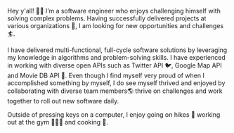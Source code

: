 Hey y'all! 👋🏼 I’m a software engineer who enjoys challenging himself with solving complex problems. Having successfully delivered projects at various organizations 🏢, I am looking for new opportunities and challenges🏄.

I have delivered multi-functional, full-cycle software solutions by leveraging my knowledge in algorithms and problem-solving skills. I have experienced in working with diverse open APIs such as Twitter API 🐦, Google Map API and Movie DB API 🎥. Even though I find myself very proud of when I accomplished something by myself, I do see myself thrived and enjoyed by collaborating with diverse team members🌎 thrive on challenges and work together to roll out new software daily.

Outside of pressing keys on a computer, I enjoy going on hikes 👟 working out at the gym 🏋🏻‍♂️ and cooking 🍕.

<!---
mukhsadr/mukhsadr is a ✨ special ✨ repository because its `README.md` (this file) appears on your GitHub profile.
You can click the Preview link to take a look at your changes.
--->
